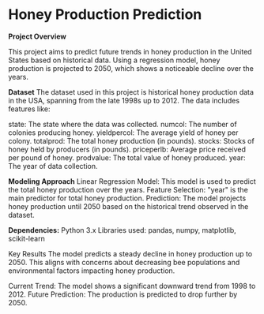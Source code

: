 # Honey Production Prediction
**Project Overview**

This project aims to predict future trends in honey production in the United States based on historical data. Using a regression model,   honey production is projected to 2050, which shows a noticeable decline over the years.

**Dataset**
The dataset used in this project is historical honey production data in the USA, spanning from the late 1998s up to 2012. The data includes features like:

state: The state where the data was collected.
numcol: The number of colonies producing honey.
yieldpercol: The average yield of honey per colony.
totalprod: The total honey production (in pounds).
stocks: Stocks of honey held by producers (in pounds).
priceperlb: Average price received per pound of honey.
prodvalue: The total value of honey produced.
year: The year of data collection.

**Modeling Approach**
Linear Regression Model: This model is used to predict the total honey production over the years.
Feature Selection: "year" is the main predictor for total honey production.
Prediction: The model projects honey production until 2050 based on the historical trend observed in the dataset.

**Dependencies:**
Python 3.x
Libraries used: pandas, numpy, matplotlib, scikit-learn

Key Results
The model predicts a steady decline in honey production up to 2050. This aligns with concerns about decreasing bee populations and environmental factors impacting honey production.

Current Trend: The model shows a significant downward trend from 1998 to 2012.
Future Prediction: The production is predicted to drop further by 2050.
